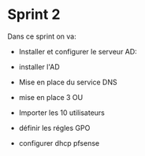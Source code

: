 # Sprint 2

Dans ce sprint on va:

- Installer et configurer le serveur AD:

- installer l'AD
- Mise en place du service DNS
- mise en place 3 OU
- Importer les 10 utilisateurs
- définir les régles GPO
- configurer dhcp pfsense

